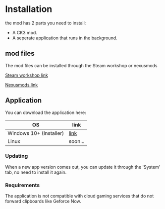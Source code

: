 # Installation

the mod has 2 parts you need to install:

* A CK3 mod.
* A seperate application that runs in the background.

## mod files

The mod files can be installed through the Steam workshop or nexusmods

[Steam workshop link](https://steamcommunity.com/sharedfiles/filedetails/?id=3346777360)

[Nexusmods link](https://www.nexusmods.com/crusaderkings3/mods/134)

## Application

You can download the application here:

| OS | link |
|---------------|------|
| Windows 10+ (Installer)        | [link](https://github.com/Demeter29/Voices_of_the_Court/releases/download/1.0.0/Voices.of.the.Court-1.0.0.Setup.exe) |
| Linux         | soon... |

### Updating

When a new app version comes out, you can update it through the 'System' tab, no need to install it again.

### Requirements

The application is not compatible with cloud gaming services that do not forward clipboards like Geforce Now.
